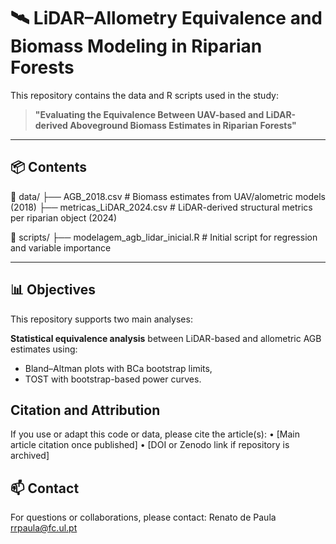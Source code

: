 # 🛰️ LiDAR–Allometry Equivalence and Biomass Modeling in Riparian Forests

This repository contains the data and R scripts used in the study:

> **"Evaluating the Equivalence Between UAV-based and LiDAR-derived Aboveground Biomass Estimates in Riparian Forests"**  

---

## 📦 Contents

📁 data/
├── AGB_2018.csv              # Biomass estimates from UAV/alometric models (2018)
├── metricas_LiDAR_2024.csv  # LiDAR-derived structural metrics per riparian object (2024)

📁 scripts/
├── modelagem_agb_lidar_inicial.R    # Initial script for regression and variable importance

---

## 📊 Objectives

This repository supports two main analyses:

**Statistical equivalence analysis** between LiDAR-based and allometric AGB estimates using:
   - Bland–Altman plots with BCa bootstrap limits,
   - TOST with bootstrap-based power curves.
   
## Citation and Attribution

If you use or adapt this code or data, please cite the article(s):
	•	[Main article citation once published]
	•	[DOI or Zenodo link if repository is archived]

## 📫 Contact

For questions or collaborations, please contact:
Renato de Paula
rrpaula@fc.ul.pt

